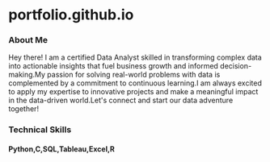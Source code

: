 # portfolio.github.io
### About Me 
Hey there! I am a certified Data Analyst skilled in transforming complex data into actionable insights that fuel business growth and informed decision-making.My passion for solving real-world problems with data is complemented by a commitment to continuous learning.I am always excited to apply my expertise to innovative projects and make a meaningful impact in the data-driven world.Let's connect and start our data adventure together!
### Technical Skills
#### Python,C,SQL,Tableau,Excel,R
